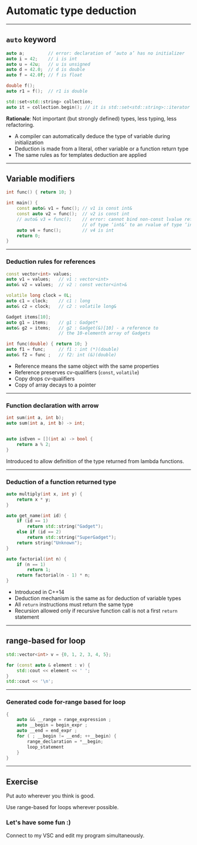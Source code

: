 <!-- .slide: data-background="#111111" -->
# Automatic type deduction

___

## `auto` keyword

```cpp
auto a;         // error: declaration of ‘auto a’ has no initializer
auto i = 42;    // i is int
auto u = 42u;   // u is unsigned
auto d = 42.0;  // d is double
auto f = 42.0f; // f is float

double f();
auto r1 = f();  // r1 is double

std::set<std::string> collection;
auto it = collection.begin(); // it is std::set<std::string>::iterator
```

**Rationale**: Not important (but strongly defined) types, less typing, less refactoring.
<!-- .element: class="fragment fade-in" -->

* <!-- .element: class="fragment fade-in" --> A compiler can automatically deduce the type of variable during initialization
* <!-- .element: class="fragment fade-in" --> Deduction is made from a literal, other variable or a function return type
* <!-- .element: class="fragment fade-in" --> The same rules as for templates deduction are applied

___

## Variable modifiers

```cpp
int func() { return 10; }

int main() {
    const auto& v1 = func(); // v1 is const int&
    const auto v2 = func();  // v2 is const int
    // auto& v3 = func();    // error: cannot bind non-const lvalue reference
                             // of type ‘int&’ to an rvalue of type ‘int’
    auto v4 = func();        // v4 is int
    return 0;
}
```

___
<!-- .slide: style="font-size: 0.9em" -->

### Deduction rules for references

```cpp
const vector<int> values;
auto v1 = values;   // v1 : vector<int>
auto& v2 = values;  // v2 : const vector<int>&

volatile long clock = 0L;
auto c1 = clock;    // c1 : long
auto& c2 = clock;   // c2 : volatile long&

Gadget items[10];
auto g1 = items;    // g1 : Gadget*
auto& g2 = items;   // g2 : Gadget(&)[10] - a reference to
                    // the 10-elementh array of Gadgets

int func(double) { return 10; }
auto f1 = func;     // f1 : int (*)(double)
auto& f2 = func ;   // f2: int (&)(double)
```

* <!-- .element: class="fragment fade-in" --> Reference means the same object with the same properties
* <!-- .element: class="fragment fade-in" --> Reference preserves cv-qualifiers (<code>const</code>, <code>volatile</code>)
* <!-- .element: class="fragment fade-in" --> Copy drops cv-qualifiers
* <!-- .element: class="fragment fade-in" --> Copy of array decays to a pointer

___

### Function declaration with arrow

```cpp
int sum(int a, int b);
auto sum(int a, int b) -> int;


auto isEven = [](int a) -> bool {
    return a % 2;
}
```

Introduced to allow definition of the type returned from lambda functions.
<!-- .element: class="fragment fade-in" -->

___
<!-- .slide: style="font-size: 0.9em" -->

### Deduction of a function returned type

```cpp
auto multiply(int x, int y) {
    return x * y;
}

auto get_name(int id) {
    if (id == 1)
        return std::string("Gadget");
    else if (id == 2)
        return std::string("SuperGadget");
    return string("Unknown");
}

auto factorial(int n) {
    if (n == 1)
        return 1;
    return factorial(n - 1) * n;
}
```

* <!-- .element: class="fragment fade-in" --> Introduced in C++14
* <!-- .element: class="fragment fade-in" --> Deduction mechanism is the same as for deduction of variable types
* <!-- .element: class="fragment fade-in" --> All <code>return</code> instructions must return the same type
* <!-- .element: class="fragment fade-in" --> Recursion allowed only if recursive function call is not a first <code>return</code> statement

___

## range-based for loop

```cpp
std::vector<int> v = {0, 1, 2, 3, 4, 5};

for (const auto & element : v) {
    std::cout << element << ' ';
}
std::cout << '\n';
```

___

### Generated code for-range based for loop

```cpp
{
    auto && __range = range_expression ;
    auto __begin = begin_expr ;
    auto __end = end_expr ;
    for ( ; __begin != __end; ++__begin) {
        range_declaration = *__begin;
        loop_statement
    }
}
```

___
<!-- .slide: data-background="#cf802a" -->

## Exercise

Put auto wherever you think is good.

Use range-based for loops wherever possible.

### Let's have some fun :)
<!-- .element: class="fragment fade-in" -->

Connect to my VSC and edit my program simultaneously.
<!-- .element: class="fragment fade-in" -->
